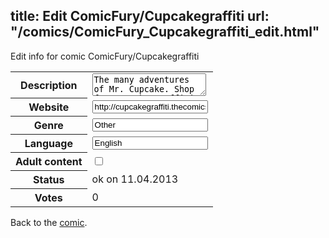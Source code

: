 title: Edit ComicFury/Cupcakegraffiti
url: "/comics/ComicFury_Cupcakegraffiti_edit.html"
---
Edit info for comic ComicFury/Cupcakegraffiti

<form name="comic" action="http://gaepostmail.appengine.com/comic" name="post">
<table class="comicinfo">
<tr>
<th>Description</th><td><textarea name="description">The many adventures of Mr. Cupcake. Shop for Cupcake Graffiti on ETSY!! http://www.etsy.com/shop/sodapopcomics</textarea></td>
</tr>
<tr>
<th>Website</th><td><input type="text" name="url" value="http://cupcakegraffiti.thecomicseries.com/"/></td>
</tr>
<tr>
<th>Genre</th><td><input type="text" name="genre" value="Other"/></td>
</tr>
<tr>
<th>Language</th><td><input type="text" name="language" value="English"/></td>
</tr>
<tr>
<th>Adult content</th><td><input type="checkbox" name="adult" value="adult" /></td>
</tr>
<tr>
<th>Status</th><td>ok on 11.04.2013</td>
</tr>
<tr>
<th>Votes</th><td>0</div></td>
</tr>
</table>
</form>

Back to the [comic](/comics/ComicFury_Cupcakegraffiti.html).
